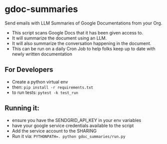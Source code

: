 # gdoc-summaries
Send emails with LLM Summaries of Google Documentations from your Org.

- This script scans Google Docs that it has been given access to.
- It will summarize the document using an LLM.
- It will also summarize the conversation happening in the document.
- This can be run on a daily Cron Job to help folks keep up to date with newly written documentation


## For Developers
- Create a python virtual env
- then: `pip install -r requirements.txt`
- to run tests: `pytest -k test_run`

## Running it:
- ensure you have the SENDGRID_API_KEY in your env variables
- have your google service credentials available to the script
- Add the service account to the SHARING
- Run it via: `PYTHONPATH=. python gdoc_summaries/run.py`
